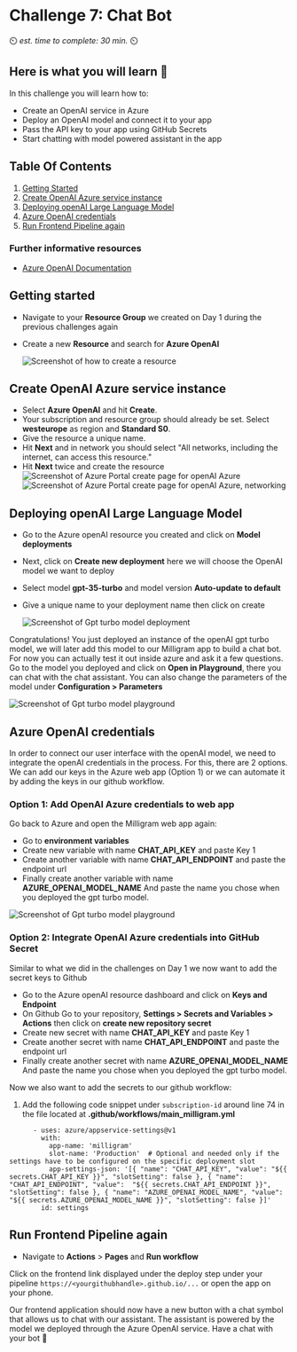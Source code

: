 # Challenge 7: Chat Bot

⏲️ _est. time to complete: 30 min._ ⏲️

## Here is what you will learn 🎯

In this challenge you will learn how to:

- Create an OpenAI service in Azure
- Deploy an OpenAI model and connect it to your app
- Pass the API key to your app using GitHub Secrets
- Start chatting with model powered assistant in the app

## Table Of Contents

1. [Getting Started](#getting-started)
2. [Create OpenAI Azure service instance](#create-openai-azure-service-instance)
3. [Deploying openAI Large Language Model](#deploying-openai-large-language-model)
4. [Azure OpenAI credentials](#azure-openai-credentials)
5. [Run Frontend Pipeline again](#run-frontend-pipeline-again)

### Further informative resources

- [Azure OpenAI Documentation](https://learn.microsoft.com/en-us/azure/ai-services/openai/)


## Getting started
- Navigate to your **Resource Group** we created on Day 1 during the previous challenges again
- Create a new **Resource** and search for **Azure OpenAI**

    ![Screenshot of how to create a resource](./images/resource-azure-openai.png)

## Create OpenAI Azure service instance

- Select **Azure OpenAI** and hit **Create**.
- Your subscription and resource group should already be set. Select **westeurope** as region and **Standard S0**.
- Give the resource a unique name.
- Hit **Next** and in network you should select "All networks, including the internet, can access this resource."
- Hit **Next** twice and create the resource
  ![Screenshot of Azure Portal create page for openAI Azure](./images/resource-azure-openai-settings.png)
  ![Screenshot of Azure Portal create page for openAI Azure, networking](./images/resource-azure-openai-network.png)

## Deploying openAI Large Language Model 
- Go to the Azure openAI resource you created and click on **Model deployments**
- Next, click on **Create new deployment** here we will choose the OpenAI model we want to deploy
- Select model **gpt-35-turbo** and model version **Auto-update to default**
- Give a unique name to your deployment name then click on create  

  ![Screenshot of Gpt turbo model deployment](./images/gpt-turbo-deployment.png)

Congratulations! You just deployed an instance of the openAI gpt turbo model, we will later add this model to our Milligram app to build a chat bot. For now you can actually test it out inside azure and ask it a few questions. Go to the model you deployed and click on **Open in Playground**, there you can chat with the chat assistant. You can also change the parameters of the model under **Configuration > Parameters**
 
![Screenshot of Gpt turbo model playground](./images/gpt-playground.png)

## Azure OpenAI credentials
In order to connect our user interface with the openAI model, we need to integrate the openAI credentials in the process. For this, there are 2 options. We can add our keys in the Azure web app (Option 1) or we can automate it by adding the keys in our github workflow.

### Option 1: Add OpenAI Azure credentials to web app
Go back to Azure and open the Milligram web app again:
- Go to **environment variables**  
- Create new variable with name **CHAT_API_KEY** and paste Key 1
- Create another variable with name **CHAT_API_ENDPOINT** and paste the endpoint url
- Finally create another variable with name **AZURE_OPENAI_MODEL_NAME** And paste the name you chose when you deployed the gpt turbo model.

![Screenshot of Gpt turbo model playground](./images/milligram-env-vars.png)

### Option 2: Integrate OpenAI Azure credentials into GitHub Secret 
Similar to what we did in the challenges on Day 1 we now want to add the secret keys to Github 
- Go to the Azure openAI resource dashboard and click on **Keys and Endpoint**
- On Github Go to your repository, **Settings > Secrets and Variables > Actions** then click on **create new repository secret**
- Create new secret with name **CHAT_API_KEY** and paste Key 1
- Create another secret with name **CHAT_API_ENDPOINT** and paste the endpoint url
- Finally create another secret with name **AZURE_OPENAI_MODEL_NAME** And paste the name you chose when you deployed the gpt turbo model.

Now we also want to add the secrets to our github workflow:  

1. Add the following code snippet under `subscription-id` around line 74 in the file located at **.github/workflows/main_milligram.yml**
```
      - uses: azure/appservice-settings@v1
        with:
          app-name: 'milligram'
          slot-name: 'Production'  # Optional and needed only if the settings have to be configured on the specific deployment slot
          app-settings-json: '[{ "name": "CHAT_API_KEY", "value": "${{ secrets.CHAT_API_KEY }}", "slotSetting": false }, { "name": "CHAT_API_ENDPOINT", "value":  "${{ secrets.CHAT_API_ENDPOINT }}", "slotSetting": false }, { "name": "AZURE_OPENAI_MODEL_NAME", "value": "${{ secrets.AZURE_OPENAI_MODEL_NAME }}", "slotSetting": false }]'
        id: settings
```

## Run Frontend Pipeline again

- Navigate to **Actions** > **Pages** and **Run workflow**

Click on the frontend link displayed under the deploy step under your pipeline `https://<yourgithubhandle>.github.io/...` or open the app on your phone.

Our frontend application should now have a new button with a chat symbol that allows us to chat with our assistant. The assistant is powered by the model we deployed through the Azure OpenAI service. Have a chat with your bot 🎉